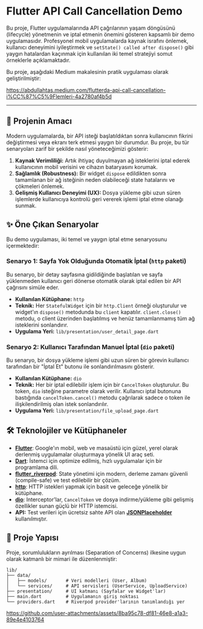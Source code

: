 # Flutter API Call Cancellation Demo

Bu proje, Flutter uygulamalarında API çağrılarının yaşam döngüsünü (lifecycle) yönetmenin ve iptal etmenin önemini gösteren kapsamlı bir demo uygulamasıdır. Profesyonel mobil uygulamalarda kaynak israfını önlemek, kullanıcı deneyimini iyileştirmek ve `setState() called after dispose()` gibi yaygın hatalardan kaçınmak için kullanılan iki temel stratejiyi somut örneklerle açıklamaktadır.

Bu proje, aşağıdaki Medium makalesinin pratik uygulaması olarak geliştirilmiştir:

https://abdullahtas.medium.com/flutterda-api-call-cancellation-i%CC%87%C5%9Flemleri-4a2780af4b5d


---

## 🎯 Projenin Amacı

Modern uygulamalarda, bir API isteği başlatıldıktan sonra kullanıcının fikrini değiştirmesi veya ekranı terk etmesi yaygın bir durumdur. Bu proje, bu tür senaryoları zarif bir şekilde nasıl yöneteceğimizi gösterir:

1.  **Kaynak Verimliliği:** Artık ihtiyaç duyulmayan ağ isteklerini iptal ederek kullanıcının mobil verisini ve cihazın bataryasını korumak.
2.  **Sağlamlık (Robustness):** Bir widget `dispose` edildikten sonra tamamlanan bir ağ isteğinin neden olabileceği state hatalarını ve çökmeleri önlemek.
3.  **Gelişmiş Kullanıcı Deneyimi (UX):** Dosya yükleme gibi uzun süren işlemlerde kullanıcıya kontrolü geri vererek işlemi iptal etme olanağı sunmak.

## ✨ Öne Çıkan Senaryolar

Bu demo uygulaması, iki temel ve yaygın iptal etme senaryosunu içermektedir:

### Senaryo 1: Sayfa Yok Olduğunda Otomatik İptal (`http` paketi)

Bu senaryo, bir detay sayfasına gidildiğinde başlatılan ve sayfa yüklenmeden kullanıcı geri dönerse otomatik olarak iptal edilen bir API çağrısını simüle eder.

-   **Kullanılan Kütüphane:** `http`
-   **Teknik:** Her `StatefulWidget` için bir `http.Client` örneği oluşturulur ve widget'ın `dispose()` metodunda bu `client` kapatılır. `client.close()` metodu, o client üzerinden başlatılmış ve henüz tamamlanmamış tüm ağ isteklerini sonlandırır.
-   **Uygulama Yeri:** `lib/presentation/user_detail_page.dart`

  

### Senaryo 2: Kullanıcı Tarafından Manuel İptal (`dio` paketi)

Bu senaryo, bir dosya yükleme işlemi gibi uzun süren bir görevin kullanıcı tarafından bir "İptal Et" butonu ile sonlandırılmasını gösterir.

-   **Kullanılan Kütüphane:** `dio`
-   **Teknik:** Her bir iptal edilebilir işlem için bir `CancelToken` oluşturulur. Bu token, `dio` isteğine parametre olarak verilir. Kullanıcı iptal butonuna bastığında `cancelToken.cancel()` metodu çağrılarak sadece o token ile ilişkilendirilmiş olan istek sonlandırılır.
-   **Uygulama Yeri:** `lib/presentation/file_upload_page.dart`

  


## 🛠️ Teknolojiler ve Kütüphaneler

-   **[Flutter](https://flutter.dev/)**: Google'ın mobil, web ve masaüstü için güzel, yerel olarak derlenmiş uygulamalar oluşturmaya yönelik UI araç seti.
-   **[Dart](https://dart.dev/)**: İstemci için optimize edilmiş, hızlı uygulamalar için bir programlama dili.
-   **[flutter_riverpod](https://riverpod.dev/)**: State yönetimi için modern, derleme zamanı güvenli (compile-safe) ve test edilebilir bir çözüm.
-   **[http](https://pub.dev/packages/http)**: HTTP istekleri yapmak için basit ve geleceğe yönelik bir kütüphane.
-   **[dio](https://pub.dev/packages/dio)**: Interceptor'lar, `CancelToken` ve dosya indirme/yükleme gibi gelişmiş özellikler sunan güçlü bir HTTP istemcisi.
-   **API:** Test verileri için ücretsiz sahte API olan **[JSONPlaceholder](https://jsonplaceholder.typicode.com/)** kullanılmıştır.


## 📂 Proje Yapısı

Proje, sorumlulukların ayrılması (Separation of Concerns) ilkesine uygun olarak katmanlı bir mimari ile düzenlenmiştir:

```
lib/
├── data/
│   ├── models/       # Veri modelleri (User, Album)
│   └── services/     # API servisleri (UserService, UploadService)
├── presentation/     # UI katmanı (Sayfalar ve Widget'lar)
├── main.dart         # Uygulamanın giriş noktası
└── providers.dart    # Riverpod provider'larının tanımlandığı yer
```



https://github.com/user-attachments/assets/8ba95c78-df81-46e8-a1a3-89e4e4103764



